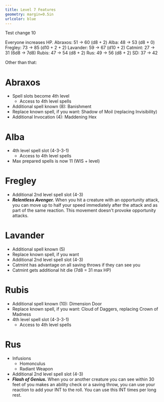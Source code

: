 ```yaml
---
title: Level 7 Features
geometry: margin=0.5in
urlcolor: blue
---
```


Test change 10

Everyone increases HP.
Abraxos: 51 -> 60 (d8 + 2)
Alba: 48 -> 53 (d8 + 0)
Fregley: 73 -> 85 (d10 + 2 + 2)
Lavander: 59 -> 67 (d10 + 2)
Catmint: 27 -> 31 (6d8 -> 7d8)
Rubis: 47 -> 54 (d8 + 2)
Rus: 49 -> 56 (d8 + 2)
SD: 37 -> 42

Other than that:

# Abraxos

- Spell slots become 4th level
  - Access to 4th level spells
- Additional spell known (8): Banishment
- Replace known spell, if you want: Shadow of Moil (replacing Invisibility)
- Additional Invocation (4): Maddening Hex

# Alba

- 4th level spell slot (4-3-3-1)
  - Access to 4th level spells
- Max prepared spells is now 11 (WIS + level)

# Fregley

- Additional 2nd level spell slot (4-3)
- **_Relentless Avenger._** When you hit a creature with an opportunity attack,
  you can move up to half your speed immediately after the attack and as part of
  the same reaction. This movement doesn't provoke opportunity attacks.

# Lavander

- Additional spell known (5)
- Replace known spell, if you want
- Additional 2nd level spell slot (4-3)
- Catmint has advantage on all saving throws if they can see you
- Catmint gets additional hit die (7d8 = 31 max HP)

# Rubis

- Additional spell known (10): Dimension Door
- Replace known spell, if you want: Cloud of Daggers, replacing Crown of Madness
- 4th level spell slot (4-3-3-1)
  - Access to 4th level spells

# Rus

- Infusions
  - Homonculus
  - Radiant Weapon
- Additional 2nd level spell slot (4-3)
- **_Flash of Genius._** When you or another creature you can see within 30 feet
  of you makes an ability check or a saving throw, you can use your reaction to
  add your INT to the roll. You can use this INT times per long rest.
